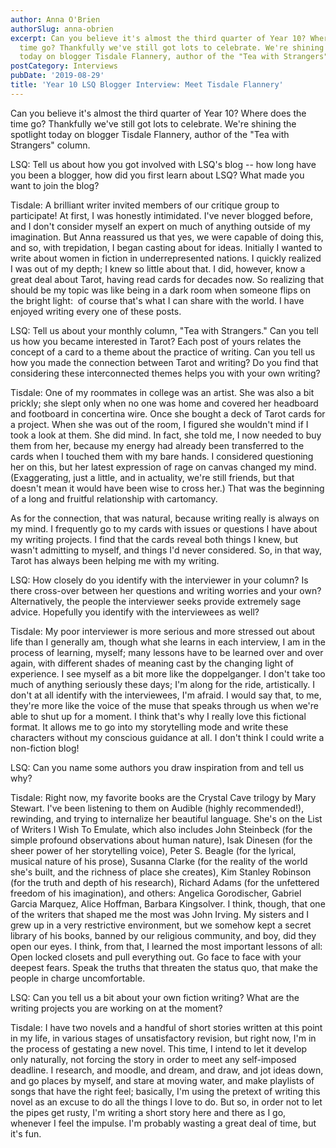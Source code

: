 ```yaml
---
author: Anna O'Brien
authorSlug: anna-obrien
excerpt: Can you believe it's almost the third quarter of Year 10? Where does the
  time go? Thankfully we've still got lots to celebrate. We're shining the spotlight
  today on blogger Tisdale Flannery, author of the "Tea with Strangers" column...
postCategory: Interviews
pubDate: '2019-08-29'
title: 'Year 10 LSQ Blogger Interview: Meet Tisdale Flannery'
---
```

Can you believe it's almost the third quarter of Year 10? Where does the time go? Thankfully we've still got lots to celebrate. We're shining the spotlight today on blogger Tisdale Flannery, author of the "Tea with Strangers" column.

LSQ: Tell us about how you got involved with LSQ's blog -- how long have you been a blogger, how did you first learn about LSQ? What made you want to join the blog?

Tisdale: A brilliant writer invited members of our critique group to participate! At first, I was honestly intimidated. I've never blogged before, and I don't consider myself an expert on much of anything outside of my imagination. But Anna reassured us that yes, we were capable of doing this, and so, with trepidation, I began casting about for ideas. Initially I wanted to write about women in fiction in underrepresented nations. I quickly realized I was out of my depth; I knew so little about that. I did, however, know a great deal about Tarot, having read cards for decades now. So realizing that should be my topic was like being in a dark room when someone flips on the bright light:  of course that's what I can share with the world. I have enjoyed writing every one of these posts.

LSQ: Tell us about your monthly column, "Tea with Strangers." Can you tell us how you became interested in Tarot? Each post of yours relates the concept of a card to a theme about the practice of writing. Can you tell us how you made the connection between Tarot and writing? Do you find that considering these interconnected themes helps you with your own writing?

Tisdale: One of my roommates in college was an artist. She was also a bit prickly; she slept only when no one was home and covered her headboard and footboard in concertina wire. Once she bought a deck of Tarot cards for a project. When she was out of the room, I figured she wouldn't mind if I took a look at them. She did mind. In fact, she told me, I now needed to buy them from her, because my energy had already been transferred to the cards when I touched them with my bare hands. I considered questioning her on this, but her latest expression of rage on canvas changed my mind. (Exaggerating, just a little, and in actuality, we're still friends, but that doesn't mean it would have been wise to cross her.) That was the beginning of a long and fruitful relationship with cartomancy.

As for the connection, that was natural, because writing really is always on my mind. I frequently go to my cards with issues or questions I have about my writing projects. I find that the cards reveal both things I knew, but wasn't admitting to myself, and things I'd never considered. So, in that way, Tarot has always been helping me with my writing.

LSQ: How closely do you identify with the interviewer in your column? Is there cross-over between her questions and writing worries and your own? Alternatively, the people the interviewer seeks provide extremely sage advice. Hopefully you identify with the interviewees as well?

Tisdale: My poor interviewer is more serious and more stressed out about life than I generally am, though what she learns in each interview, I am in the process of learning, myself; many lessons have to be learned over and over again, with different shades of meaning cast by the changing light of experience. I see myself as a bit more like the doppelganger. I don't take too much of anything seriously these days; I'm along for the ride, artistically. I don't at all identify with the interviewees, I'm afraid. I would say that, to me, they're more like the voice of the muse that speaks through us when we're able to shut up for a moment. I think that's why I really love this fictional format. It allows me to go into my storytelling mode and write these characters without my conscious guidance at all. I don't think I could write a non-fiction blog!

LSQ: Can you name some authors you draw inspiration from and tell us why?

Tisdale: Right now, my favorite books are the Crystal Cave trilogy by Mary Stewart. I've been listening to them on Audible (highly recommended!), rewinding, and trying to internalize her beautiful language. She's on the List of Writers I Wish To Emulate, which also includes John Steinbeck (for the simple profound observations about human nature), Isak Dinesen (for the sheer power of her storytelling voice), Peter S. Beagle (for the lyrical, musical nature of his prose), Susanna Clarke (for the reality of the world she's built, and the richness of place she creates), Kim Stanley Robinson (for the truth and depth of his research), Richard Adams (for the unfettered freedom of his imagination), and others: Angelica Gorodischer, Gabriel Garcia Marquez, Alice Hoffman, Barbara Kingsolver. I think, though, that one of the writers that shaped me the most was John Irving. My sisters and I grew up in a very restrictive environment, but we somehow kept a secret library of his books, banned by our religious community, and boy, did they open our eyes. I think, from that, I learned the most important lessons of all: Open locked closets and pull everything out. Go face to face with your deepest fears. Speak the truths that threaten the status quo, that make the people in charge uncomfortable.

LSQ: Can you tell us a bit about your own fiction writing? What are the writing projects you are working on at the moment?

Tisdale: I have two novels and a handful of short stories written at this point in my life, in various stages of unsatisfactory revision, but right now, I'm in the process of gestating a new novel. This time, I intend to let it develop only naturally, not forcing the story in order to meet any self-imposed deadline. I research, and moodle, and dream, and draw, and jot ideas down, and go places by myself, and stare at moving water, and make playlists of songs that have the right feel; basically, I'm using the pretext of writing this novel as an excuse to do all the things I love to do. But so, in order not to let the pipes get rusty, I'm writing a short story here and there as I go, whenever I feel the impulse. I'm probably wasting a great deal of time, but it's fun.